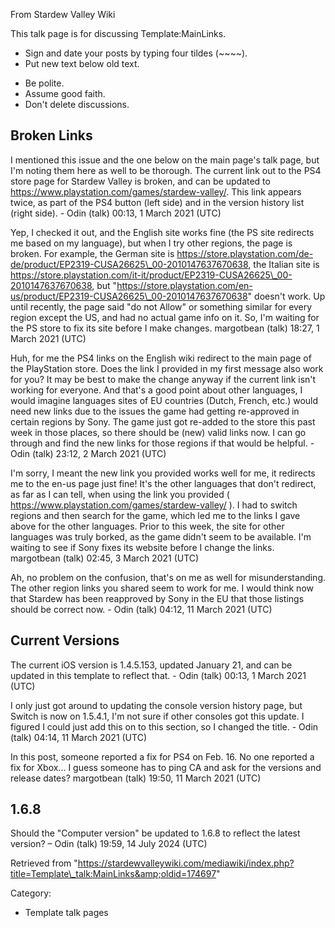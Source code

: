 From Stardew Valley Wiki

This talk page is for discussing Template:MainLinks.

- Sign and date your posts by typing four tildes (~~~~).
- Put new text below old text.

<!--THE END-->

- Be polite.
- Assume good faith.
- Don't delete discussions.

## Broken Links

I mentioned this issue and the one below on the main page's talk page, but I'm noting them here as well to be thorough. The current link out to the PS4 store page for Stardew Valley is broken, and can be updated to https://www.playstation.com/games/stardew-valley/. This link appears twice, as part of the PS4 button (left side) and in the version history list (right side). - Odin (talk) 00:13, 1 March 2021 (UTC)

Yep, I checked it out, and the English site works fine (the PS site redirects me based on my language), but when I try other regions, the page is broken. For example, the German site is https://store.playstation.com/de-de/product/EP2319-CUSA26625\_00-2010147637670638, the Italian site is https://store.playstation.com/it-it/product/EP2319-CUSA26625\_00-2010147637670638, but "https://store.playstation.com/en-us/product/EP2319-CUSA26625\_00-2010147637670638" doesn't work. Up until recently, the page said "do not Allow" or something similar for every region except the US, and had no actual game info on it. So, I'm waiting for the PS store to fix its site before I make changes. margotbean (talk) 18:27, 1 March 2021 (UTC)

Huh, for me the PS4 links on the English wiki redirect to the main page of the PlayStation store. Does the link I provided in my first message also work for you? It may be best to make the change anyway if the current link isn't working for everyone. And that's a good point about other languages, I would imagine languages sites of EU countries (Dutch, French, etc.) would need new links due to the issues the game had getting re-approved in certain regions by Sony. The game just got re-added to the store this past week in those places, so there should be (new) valid links now. I can go through and find the new links for those regions if that would be helpful. - Odin (talk) 23:12, 2 March 2021 (UTC)

I'm sorry, I meant the new link you provided works well for me, it redirects me to the en-us page just fine! It's the other languages that don't redirect, as far as I can tell, when using the link you provided ( https://www.playstation.com/games/stardew-valley/ ). I had to switch regions and then search for the game, which led me to the links I gave above for the other languages. Prior to this week, the site for other languages was truly borked, as the game didn't seem to be available. I'm waiting to see if Sony fixes its website before I change the links. margotbean (talk) 02:45, 3 March 2021 (UTC)

Ah, no problem on the confusion, that's on me as well for misunderstanding. The other region links you shared seem to work for me. I would think now that Stardew has been reapproved by Sony in the EU that those listings should be correct now. - Odin (talk) 04:12, 11 March 2021 (UTC)

## Current Versions

The current iOS version is 1.4.5.153, updated January 21, and can be updated in this template to reflect that. - Odin (talk) 00:13, 1 March 2021 (UTC)

I only just got around to updating the console version history page, but Switch is now on 1.5.4.1, I'm not sure if other consoles got this update. I figured I could just add this on to this section, so I changed the title. - Odin (talk) 04:14, 11 March 2021 (UTC)

In this post, someone reported a fix for PS4 on Feb. 16. No one reported a fix for Xbox... I guess someone has to ping CA and ask for the versions and release dates? margotbean (talk) 19:50, 11 March 2021 (UTC)

## 1.6.8

Should the "Computer version" be updated to 1.6.8 to reflect the latest version? – Odin (talk) 19:59, 14 July 2024 (UTC)

Retrieved from "https://stardewvalleywiki.com/mediawiki/index.php?title=Template\_talk:MainLinks&amp;oldid=174697"

Category:

- Template talk pages